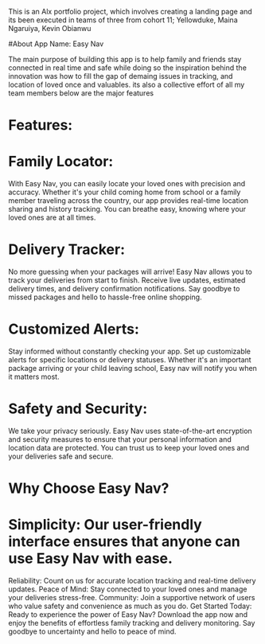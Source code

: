This is an Alx portfolio project, which involves creating a landing page and its been executed in teams of three from cohort 11; Yellowduke, Maina Ngaruiya, Kevin Obianwu

#About
App Name: Easy Nav

The main purpose of building this app is to help family and friends stay connected in real time and safe while doing so
the inspiration behind the innovation was how to fill the gap of demaing issues in tracking, and location of loved once and valuables. its also a collective effort of all my team members
below are the major features

# Features:

# Family Locator:
With Easy Nav, you can easily locate your loved ones with precision and accuracy. Whether it's your child coming home from school or a family member traveling across the country, our app provides real-time location sharing and history tracking. You can breathe easy, knowing where your loved ones are at all times.

# Delivery Tracker:
No more guessing when your packages will arrive! Easy Nav allows you to track your deliveries from start to finish. Receive live updates, estimated delivery times, and delivery confirmation notifications. Say goodbye to missed packages and hello to hassle-free online shopping.

# Customized Alerts:
Stay informed without constantly checking your app. Set up customizable alerts for specific locations or delivery statuses. Whether it's an important package arriving or your child leaving school, Easy nav will notify you when it matters most.

# Safety and Security:
We take your privacy seriously. Easy Nav uses state-of-the-art encryption and security measures to ensure that your personal information and location data are protected. You can trust us to keep your loved ones and your deliveries safe and secure.

# Why Choose Easy Nav?

# Simplicity: Our user-friendly interface ensures that anyone can use Easy Nav with ease.
Reliability: Count on us for accurate location tracking and real-time delivery updates.
Peace of Mind: Stay connected to your loved ones and manage your deliveries stress-free.
Community: Join a supportive network of users who value safety and convenience as much as you do.
Get Started Today:
Ready to experience the power of Easy Nav? Download the app now and enjoy the benefits of effortless family tracking and delivery monitoring. Say goodbye to uncertainty and hello to peace of mind.
